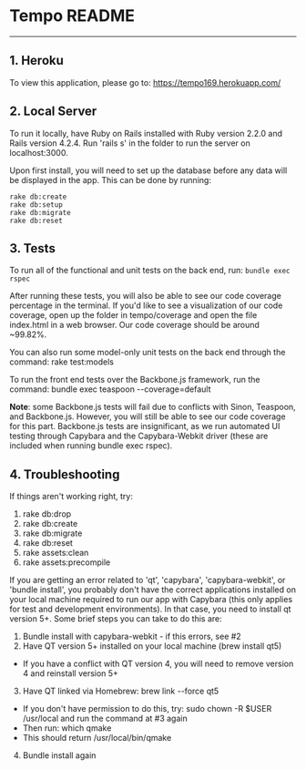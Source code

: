 # Tempo README
---

## 1. Heroku
To view this application, please go to: https://tempo169.herokuapp.com/


## 2. Local Server
To run it locally, have Ruby on Rails installed with Ruby version 2.2.0 and Rails version 4.2.4. Run 'rails s' in the folder to run the server on localhost:3000.

Upon first install, you will need to set up the database before any data will be displayed in the app. This can be done by running:

```
rake db:create
rake db:setup
rake db:migrate
rake db:reset
```


## 3. Tests
To run all of the functional and unit tests on the back end, run: `bundle exec rspec`
	
After running these tests, you will also be able to see our code coverage percentage in the terminal. If you'd like to see a visualization of our code coverage, open up the folder in tempo/coverage and open the file index.html in a web browser. Our code coverage should be around ~99.82%.

You can also run some model-only unit tests on the back end through the command:
	rake test:models

To run the front end tests over the Backbone.js framework, run the command:
	bundle exec teaspoon --coverage=default

**Note**: some Backbone.js tests will fail due to conflicts with Sinon, Teaspoon, and Backbone.js. However, you will
still be able to see our code coverage for this part. Backbone.js tests are insignificant, as we run automated UI testing through Capybara and the Capybara-Webkit driver (these are included when running bundle exec rspec).


## 4. Troubleshooting
If things aren't working right, try:
1. rake db:drop
2. rake db:create
3. rake db:migrate
4. rake db:reset
5. rake assets:clean
6. rake assets:precompile

If you are getting an error related to 'qt', 'capybara', 'capybara-webkit', or 'bundle install', you probably don't have the correct applications installed on your local machine required to run our app with Capybara (this only applies for test and development environments). In that case, you need to install qt version 5+. Some brief steps you can take to do this are:
	
1. Bundle install with capybara-webkit - if this errors, see #2
2. Have QT version 5+ installed on your local machine (brew install qt5)
  * If you have a conflict with QT version 4, you will need to remove version 4 and reinstall version 5+
3. Have QT linked via Homebrew: brew link --force qt5
  * If you don't have permission to do this, try: sudo chown -R $USER /usr/local    and run the command at #3 again
  * Then run: which qmake
  * This should return /usr/local/bin/qmake
4. Bundle install again 

